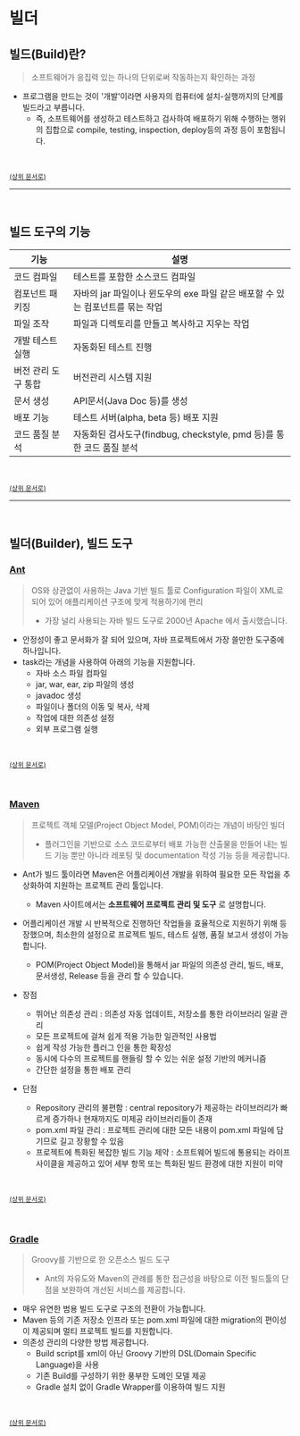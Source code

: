 # 빌더

## 빌드(Build)란?
> 소프트웨어가 응집력 있는 하나의 단위로써 작동하는지 확인하는 과정

- 프로그램을 만드는 것이 '개발'이라면 사용자의 컴퓨터에 설치-실행까지의 단계를 빌드라고 부릅니다.
  - 즉, 소프트웨어를 생성하고 테스트하고 검사하여 배포하기 위해 수행하는 행위의 집합으로 compile, testing, inspection, deploy등의 과정 등이 포함됩니다.

<br>

<sup>[(상위 문서로)](https://github.com/InSeong-So/IT-Note)</sup>

<hr>
<br>

## 빌드 도구의 기능

|기능|설명|
|----|----|
|코드 컴파일|테스트를 포함한 소스코드 컴파일|
|컴포넌트 패키징|자바의 jar 파일이나 윈도우의 exe 파일 같은 배포할 수 있는 컴포넌트를 묶는 작업|
|파일 조작|파일과 디렉토리를 만들고 복사하고 지우는 작업|
|개발 테스트 실행|자동화된 테스트 진행|
|버전 관리 도구 통합|버전관리 시스템 지원|
|문서 생성|API문서(Java Doc 등)를 생성|
|배포 기능|테스트 서버(alpha, beta 등) 배포 지원|
|코드 품질 분석|자동화된 검사도구(findbug, checkstyle, pmd 등)를 통한 코드 품질 분석|

<br>

<sup>[(상위 문서로)](https://github.com/InSeong-So/IT-Note)</sup>

<hr>
<br>

## 빌더(Builder), 빌드 도구
### [Ant](http://ant.apache.org/)
> OS와 상관없이 사용하는 Java 기반 빌드 툴로 Configuration 파일이 XML로 되어 있어 애플리케이션 구조에 맞게 적용하기에 편리
> - 가장 널리 사용되는 자바 빌드 도구로 2000년 Apache 에서 출시했습니다.

- 안정성이 좋고 문서화가 잘 되어 있으며, 자바 프로젝트에서 가장 쓸만한 도구중에 하나입니다.
- task라는 개념을 사용하여 아래의 기능을 지원합니다.
  - 자바 소스 파일 컴파일
  - jar, war, ear, zip 파일의 생성
  - javadoc 생성
  - 파일이나 폴더의 이동 및 복사, 삭제
  - 작업에 대한 의존성 설정
  - 외부 프로그램 실행

<br>

<sup>[(상위 문서로)](https://github.com/InSeong-So/IT-Note)</sup>

<br>

### [Maven](http://maven.apache.org/)
> 프로젝트 객체 모델(Project Object Model, POM)이라는 개념이 바탕인 빌더
> - 플러그인을 기반으로 소스 코드로부터 배포 가능한 산출물을 만들어 내는 빌드 기능 뿐만 아니라 레포팅 및 documentation 작성 기능 등을 제공합니다.

- Ant가 빌드 툴이라면 Maven은 어플리케이션 개발을 위하여 필요한 모든 작업을 추상화하여 지원하는 프로젝트 관리 툴입니다.
  - Maven 사이트에서는 **소프트웨어 프로젝트 관리 및 도구** 로 설명합니다.
- 어플리케이션 개발 시 반복적으로 진행하던 작업들을 효율적으로 지원하기 위해 등장했으며, 최소한의 설정으로 프로젝트 빌드, 테스트 실행, 품질 보고서 생성이 가능합니다.
  - POM(Project Object Model)을 통해서 jar 파일의 의존성 관리, 빌드, 배포, 문서생성, Release 등을 관리 할 수 있습니다.

- 장점
  - 뛰어난 의존성 관리 : 의존성 자동 업데이트, 저장소를 통한 라이브러리 일괄 관리
  - 모든 프로젝트에 걸쳐 쉽게 적용 가능한 일관적인 사용법
  - 쉽게 작성 가능한 플러그 인을 통한 확장성
  - 동시에 다수의 프로젝트를 핸들링 할 수 있는 쉬운 설정 기반의 메커니즘
  - 간단한 설정을 통한 배포 관리

- 단점
  - Repository 관리의 불편함 : central repository가 제공하는 라이브러리가 빠르게 증가하나 현재까지도 미제공 라이브러리들이 존재
  - pom.xml 파일 관리 : 프로젝트 관리에 대한 모든 내용이 pom.xml 파일에 담기므로 길고 장황할 수 있음
  - 프로젝트에 특화된 복잡한 빌드 기능 제약 : 소프트웨어 빌드에 통용되는 라이프 사이클을 제공하고 있어 세부 항목 또는 특화된 빌드 환경에 대한 지원이 미약

<br>

<sup>[(상위 문서로)](https://github.com/InSeong-So/IT-Note)</sup>

<br>

### [Gradle](https://gradle.org/)
> Groovy를 기반으로 한 오픈소스 빌드 도구
> - Ant의 자유도와 Maven의 관례를 통한 접근성을 바탕으로 이전 빌드툴의 단점을 보완하여 개선된 서비스를 제공합니다.


- 매우 유연한 범용 빌드 도구로 구조의 전환이 가능합니다.
- Maven 등의 기존 저장소 인프라 또는 pom.xml 파일에 대한 migration의 편이성이 제공되며 멀티 프로젝트 빌드를 지원합니다.
- 의존성 관리의 다양한 방법 제공합니다.
  - Build script를 xml이 아닌 Groovy 기반의 DSL(Domain Specific Language)을 사용
  - 기존 Build를 구성하기 위한 풍부한 도메인 모델 제공
  - Gradle 설치 없이 Gradle Wrapper를 이용하여 빌드 지원

<br>

<sup>[(상위 문서로)](https://github.com/InSeong-So/IT-Note)</sup>

<br>